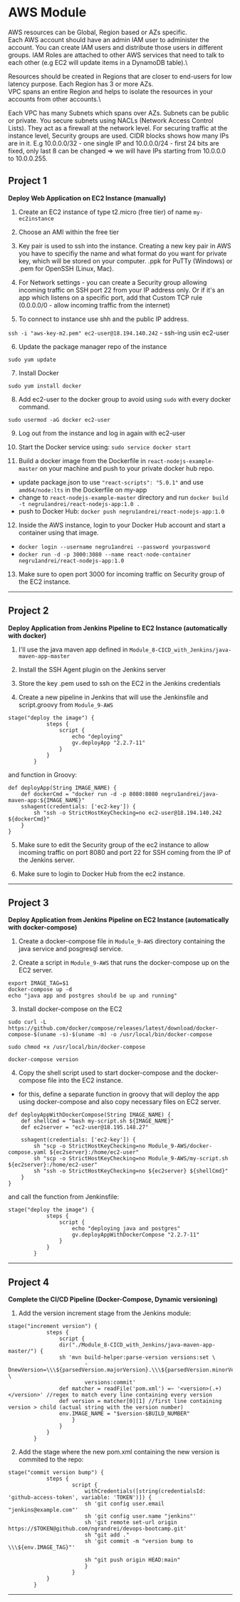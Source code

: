 # AWS Module

AWS resources can be Global, Region based or AZs specific.\
Each AWS account should have an admin IAM user to administer the account. You can create IAM users and distribute those users in different groups. IAM Roles are attached to other AWS services that need to talk to each other (e.g EC2 will update items in a DynamoDB table).\

Resources should be created in Regions that are closer to end-users for low latency purpose. Each Region has 3 or more AZs.\
VPC spans an entire Region and helps to isolate the resources in your accounts from other accounts.\

Each VPC has many Subnets which spans over AZs. Subnets can be public or private. You secure subnets using NACLs (Network Access Control Lists). They act as a firewall at the network level. For securing traffic at the instance level, Security groups are used. CIDR blocks shows how many IPs are in it. E.g 10.0.0.0/32 - one single IP and 10.0.0.0/24 - first 24 bits are fixed, only last 8 can be changed => we will have IPs starting from 10.0.0.0 to 10.0.0.255. 

## Project 1

**Deploy Web Application on EC2 Instance (manually)**

1. Create an EC2 instance of type t2.micro (free tier) of name `my-ec2instance`

2. Choose an AMI within the free tier

3. Key pair is used to ssh into the instance. Creating a new key pair in AWS you have to specifiy the name and what format do you want for private key, which will be stored on your computer. .ppk for PuTTy (Windows) or .pem for OpenSSH (Linux, Mac). 

4. For Network settings - you can create a Security group allowing incoming traffic on SSH port 22 from your IP address only. Or if it's an app which listens on a specific port, add that Custom TCP rule (0.0.0.0/0 - allow incoming traffic from the internet)

5. To connect to instance use shh and the public IP address. 

`ssh -i "aws-key-m2.pem" ec2-user@18.194.140.242` - ssh-ing usin ec2-user

6. Update the package manager repo of the instance

`sudo yum update`

7. Install Docker

`sudo yum install docker`

8. Add ec2-user to the docker group to avoid using `sudo` with every docker command. 

`sudo usermod -aG docker ec2-user`

9. Log out from the instance and log in again with ec2-user

10. Start the Docker service using: `sudo service docker start`

11. Build a docker image from the Dockerfile in `react-nodejs-example-master` on your machine and push to your private docker hub repo. 

- update package.json to use `"react-scripts": "5.0.1"` and use `amd64/node:lts` in the Dockerfile on my-app 
- change to `react-nodejs-example-master` directory and run `docker build -t negru1andrei/react-nodejs-app:1.0 .`
- push to Docker Hub: `docker push negru1andrei/react-nodejs-app:1.0`

12. Inside the AWS instance, login to your Docker Hub account and start a container using that image. 

- `docker login --username negru1andrei --password yourpassword` 
- `docker run -d -p 3000:3080 --name react-node-container negru1andrei/react-nodejs-app:1.0` 

13. Make sure to open port 3000 for incoming traffic on Security group of the EC2 instance.

---

## Project 2 

**Deploy Application from Jenkins Pipeline to EC2 Instance (automatically with docker)**

1. I'll use the java maven app defined in `Module_8-CICD_with_Jenkins/java-maven-app-master`

2. Install the SSH Agent plugin on the Jenkins server

3. Store the key .pem used to ssh on the EC2 in the Jenkins credentials

4. Create a new pipeline in Jenkins that will use the Jenkinsfile and script.groovy from `Module_9-AWS`

```
stage("deploy the image") {
            steps {
                script {
                    echo "deploying"
                    gv.deployApp "2.2.7-11"
                }
            }
        }
```

and function in Groovy:

```
def deployApp(String IMAGE_NAME) {
    def dockerCmd = "docker run -d -p 8080:8080 negru1andrei/java-maven-app:${IMAGE_NAME}"
    sshagent(credentials: ['ec2-key']) {
        sh "ssh -o StrictHostKeyChecking=no ec2-user@18.194.140.242 ${dockerCmd}"
    }
}
```

5. Make sure to edit the Security group of the ec2 instance to allow incoming traffic on port 8080 and port 22 for SSH coming from the IP of the Jenkins server.

6. Make sure to login to Docker Hub from the ec2 instance. 

---

## Project 3

**Deploy Application from Jenkins Pipeline on EC2 Instance (automatically with docker-compose)**

1. Create a docker-compose file in `Module_9-AWS` directory containing the java service and posgresql service. 

2. Create a script in `Module_9-AWS` that runs the docker-compose up on the EC2 server.

```
export IMAGE_TAG=$1
docker-compose up -d 
echo "java app and postgres should be up and running"
```

3. Install docker-compose on the EC2 

```
sudo curl -L https://github.com/docker/compose/releases/latest/download/docker-compose-$(uname -s)-$(uname -m) -o /usr/local/bin/docker-compose

sudo chmod +x /usr/local/bin/docker-compose

docker-compose version
```

4. Copy the shell script used to start docker-compose and the docker-compose file into the EC2 instance.

- for this, define a separate function in groovy that will deploy the app using docker-compose and also copy necessary files on EC2 server.

```
def deployAppWithDockerCompose(String IMAGE_NAME) {
    def shellCmd = "bash my-script.sh ${IMAGE_NAME}"
    def ec2server = "ec2-user@18.195.148.27"

    sshagent(credentials: ['ec2-key']) {
        sh "scp -o StrictHostKeyChecking=no Module_9-AWS/docker-compose.yaml ${ec2server}:/home/ec2-user"
        sh "scp -o StrictHostKeyChecking=no Module_9-AWS/my-script.sh ${ec2server}:/home/ec2-user"
        sh "ssh -o StrictHostKeyChecking=no ${ec2server} ${shellCmd}"
    }
}
```

and call the function from Jenkinsfile:

```
stage("deploy the image") {
            steps {
                script {
                    echo "deploying java and postgres"
                    gv.deployAppWithDockerCompose "2.2.7-11"
                }
            }
        }
```

---

## Project 4

**Complete the CI/CD Pipeline (Docker-Compose, Dynamic versioning)**

1. Add the version increment stage from the Jenkins module:

```
stage("increment version") {
            steps {
                script {
                dir("./Module_8-CICD_with_Jenkins/java-maven-app-master/") { 
                sh 'mvn build-helper:parse-version versions:set \
                        -DnewVersion=\\\${parsedVersion.majorVersion}.\\\${parsedVersion.minorVersion}.\\\${parsedVersion.nextIncrementalVersion} \
                        versions:commit'
                def matcher = readFile('pom.xml') =~ '<version>(.+)</version>' //regex to match every line containing every version
                def version = matcher[0][1] //first line containing version > child (actual string with the version number)
                env.IMAGE_NAME = "$version-$BUILD_NUMBER"
                    }
                }  
            }
        }
```

2. Add the stage where the new pom.xml containing the new version is commited to the repo: 

```
stage("commit version bump") {
            steps {
                    script {
                        withCredentials([string(credentialsId: 'github-access-token', variable: 'TOKEN')]) {
                        sh 'git config user.email "jenkins@example.com"'
                        sh 'git config user.name "jenkins"'
                        sh 'git remote set-url origin https://$TOKEN@github.com/ngrandrei/devops-bootcamp.git'
                        sh "git add ."
                        sh 'git commit -m "version bump to \\\${env.IMAGE_TAG}"'
                        
                        sh "git push origin HEAD:main"
                        }
                    }
            }
        }
```

---
